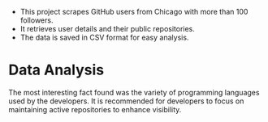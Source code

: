 - This project scrapes GitHub users from Chicago with more than 100 followers.
- It retrieves user details and their public repositories.
- The data is saved in CSV format for easy analysis.

# Data Analysis
The most interesting fact found was the variety of programming languages used by the developers.
It is recommended for developers to focus on maintaining active repositories to enhance visibility.
